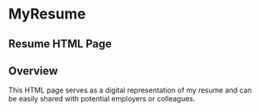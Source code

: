 # MyResume
## Resume HTML Page
## Overview
This HTML page serves as a digital representation of my resume and can be easily shared with potential employers or colleagues.

